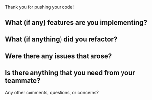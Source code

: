 Thank you for pushing your code!

What (if any) features are you implementing?
-

What (if anything) did you refactor?
-

Were there any issues that arose?
-

Is there anything that you need from your teammate?
-

Any other comments, questions, or concerns?
